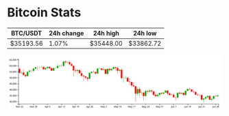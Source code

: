 # Bitcoin Stats

BTC/USDT|24h change|24h high|24h low|
|---|---|---|---|
|$35193.56|1.07%|$35448.00|$33862.72|

<img src="./chart.svg">
